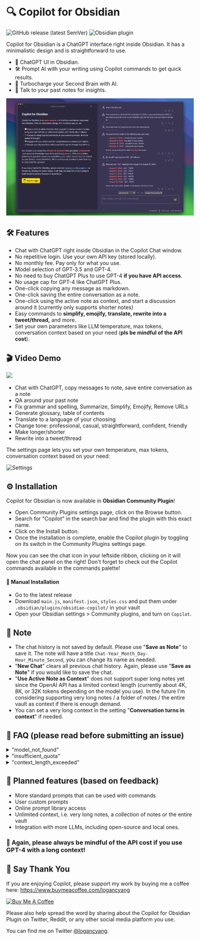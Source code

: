 # 🔍 Copilot for Obsidian
![GitHub release (latest SemVer)](https://img.shields.io/github/v/release/logancyang/obsidian-copilot?style=for-the-badge&sort=semver) ![Obsidian plugin](https://img.shields.io/endpoint?url=https%3A%2F%2Fscambier.xyz%2Fobsidian-endpoints%2Fcopilot.json&style=for-the-badge)


Copilot for Obsidian is a ChatGPT interface right inside Obsidian. It has a minimalistic design and is straightforward to use.

- 💬 ChatGPT UI in Obsidian.
- 🛠️ Prompt AI with your writing using Copilot commands to get quick results.
- 🚀 Turbocharge your Second Brain with AI.
- 🧠 Talk to your past notes for insights.

<img src="./images/ui.png" alt="UI">

## 🛠️ Features
- Chat with ChatGPT right inside Obsidian in the Copilot Chat window.
- No repetitive login. Use your own API key (stored locally).
- No monthly fee. Pay only for what you use.
- Model selection of GPT-3.5 and GPT-4.
- No need to buy ChatGPT Plus to use GPT-4 **if you have API access**.
- No usage cap for GPT-4 like ChatGPT Plus.
- One-click copying any message as markdown.
- One-click saving the entire conversation as a note.
- One-click using the active note as context, and start a discussion around it (currently only supports shorter notes)
- Easy commands to **simplify, emojify, translate, rewrite into a tweet/thread,** and more.
- Set your own parameters like LLM temperature, max tokens, conversation context based on your need (**pls be mindful of the API cost**).

## 🎬 Video Demo

<a href="https://www.youtube.com/watch?v=jRCDAg2sck8" target="_blank"><img src="./images/thumbnail.png" /></a>

- Chat with ChatGPT, copy messages to note, save entire conversation as a note
- QA around your past note
- Fix grammar and spelling, Summarize, Simplify, Emojify, Remove URLs
- Generate glossary, table of contents
- Translate to a language of your choosing
- Change tone: professional, casual, straightforward, confident, friendly
- Make longer/shorter
- Rewrite into a tweet/thread

The settings page lets you set your own temperature, max tokens, conversation context based on your need:

<img src="./images/settings-page.png" alt="Settings" width="500">

## ⚙️ Installation

Copilot for Obsidian is now available in **Obsidian Community Plugin**!

- Open Community Plugins settings page, click on the Browse button.
- Search for "Copilot" in the search bar and find the plugin with this exact name.
- Click on the Install button.
- Once the installation is complete, enable the Copilot plugin by toggling on its switch in the Community Plugins settings page.

Now you can see the chat icon in your leftside ribbon, clicking on it will open the chat panel on the right! Don't forget to check out the Copilot commands available in the commands palette!

#### 🔧 Manual Installation
- Go to the latest release
- Download `main.js`, `manifest.json`, `styles.css` and put them under `.obsidian/plugins/obsidian-copilot/` in your vault
- Open your Obsidian settings > Community plugins, and turn on `Copilot`.

## 🔔 Note
- The chat history is not saved by default. Please use "**Save as Note**" to save it. The note will have a title `Chat-Year_Month_Day-Hour_Minute_Second`, you can change its name as needed.
- "**New Chat**" clears all previous chat history. Again, please use "**Save as Note**" if you would like to save the chat.
- "**Use Active Note as Context**" does not support super long notes yet since the OpenAI API has a limited context length (currently about 4K, 8K, or 32K tokens depending on the model you use). In the future I'm considering supporting very long notes / a folder of notes / the entire vault as context if there is enough demand.
- You can set a very long context in the setting "**Conversation turns in context**" if needed.

## 🤔 FAQ (please read before submitting an issue)

<details>
  <summary>"model_not_found"</summary>

  - A common misunderstanding I see is that some think they have access to GPT-4 API when they get ChatGPT Plus subscription. That is not true. *You need to get access to GPT-4 API to use the GPT-4 model in this plugin*. Please check if you can successfully use your model in the OpenAI playground first https://platform.openai.com/playground?mode=chat&model=gpt-4. If not, you can apply for GPT-4 API access here https://openai.com/waitlist/gpt-4-api. Once you have access to the API, you can use GPT-4 with this plugin without the ChatGPT Plus subsciption!
  - Reference issue: https://github.com/logancyang/obsidian-copilot/issues/3#issuecomment-1544583676
</details>
<details>
  <summary>"insufficient_quota"</summary>

  - It might be because you haven't set up payment for your OpenAI account, or you exceeded your max monthly limit. OpenAI has a cap on how much you can use their API, usually $120 for individual users.
  - Reference issue: https://github.com/logancyang/obsidian-copilot/issues/11
</details>
<details>
  <summary>"context_length_exceeded"</summary>

  - GPT-3.5 has a 4096 context token limit, GPT-4 has 8K (there is a 32K one available to the public soon per OpenAI). So if you pass a very long note as context or set a big token limit in your Copilot setting, you can get this error. Note that the prompts behind the scenes for Copilot commands can also take up tokens, so please limit your message length to avoid this error. (I'm working on a solution to support unlimited context, stay tuned!)
  - Reference issue: https://github.com/logancyang/obsidian-copilot/issues/1#issuecomment-1542934569
</details>

## 📝 Planned features (based on feedback)
- More standard prompts that can be used with commands
- User custom prompts
- Online prompt library access
- Unlimited context, i.e. very long notes, a collection of notes or the entire vault
- Integration with more LLMs, including open-source and local ones.

### 📣 Again, please always be mindful of the API cost if you use GPT-4 with a long context!

## 🙏 Say Thank You
If you are enjoying Copilot, please support my work by buying me a coffee here: https://www.buymeacoffee.com/logancyang


<a href="https://www.buymeacoffee.com/logancyang" target="_blank"><img src="https://cdn.buymeacoffee.com/buttons/v2/default-yellow.png" alt="Buy Me A Coffee" style="height: 40px !important;width: 150px !important;" ></a>

Please also help spread the word by sharing about the Copilot for Obsidian Plugin on Twitter, Reddit, or any other social media platform you use.

You can find me on Twitter [@logancyang](https://twitter.com/logancyang).
